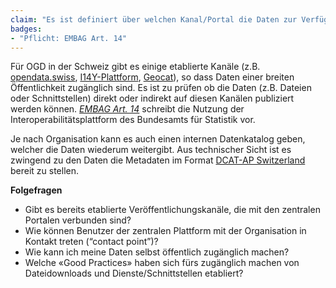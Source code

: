 ```yaml
---
claim: "Es ist definiert über welchen Kanal/Portal die Daten zur Verfügung gestellt werden?"
badges:
- "Pflicht: EMBAG Art. 14"
---
```


Für OGD in der Schweiz gibt es einige etablierte Kanäle (z.B. [opendata.swiss](https://opendata.swiss/), [I14Y-Plattform](https://www.i14y.admin.ch/de/home), [Geocat](https://www.geocat.ch/)), so dass Daten einer breiten Öffentlichkeit zugänglich sind.
Es ist zu prüfen ob die Daten (z.B. Dateien oder Schnittstellen) direkt oder indirekt auf diesen Kanälen publiziert werden können.
_[EMBAG Art. 14](https://www.fedlex.admin.ch/eli/fga/2023/787/de#art_14)_ schreibt die Nutzung der Interoperabilitätsplattform des Bundesamts für Statistik vor.

Je nach Organisation kann es auch einen internen Datenkatalog geben, welcher die Daten wiederum weitergibt. Aus technischer Sicht ist es zwingend zu den Daten die Metadaten im Format [DCAT-AP Switzerland](https://www.dcat-ap.ch/) bereit zu stellen.


**Folgefragen**

* Gibt es bereits etablierte Veröffentlichungskanäle, die mit den zentralen Portalen verbunden sind?
* Wie können Benutzer der zentralen Plattform mit der Organisation in Kontakt treten (“contact point”)?
* Wie kann ich meine Daten selbst öffentlich zugänglich machen?
* Welche «Good Practices» haben sich fürs zugänglich machen von Dateidownloads und Dienste/Schnittstellen etabliert?
  
